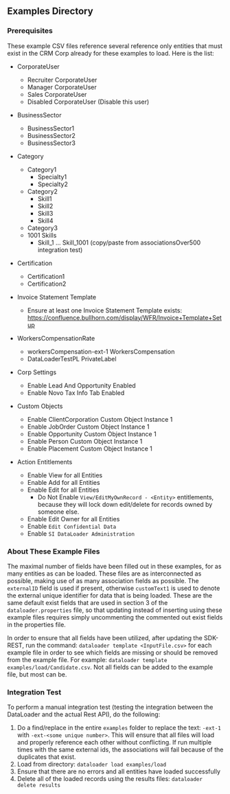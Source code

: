## Examples Directory



### Prerequisites

These example CSV files reference several reference only entities that must exist in the CRM Corp already for these examples to load. Here is the list:

* CorporateUser
    * Recruiter CorporateUser
    * Manager CorporateUser
    * Sales CorporateUser
    * Disabled CorporateUser (Disable this user)

* BusinessSector
    * BusinessSector1
    * BusinessSector2
    * BusinessSector3

* Category
    * Category1
        * Specialty1
        * Specialty2
    * Category2
        * Skill1
        * Skill2
        * Skill3
        * Skill4
    * Category3
    * 1001 Skills
        * Skill_1 ... Skill_1001 (copy/paste from associationsOver500 integration test)

* Certification
    * Certification1
    * Certification2

* Invoice Statement Template
    * Ensure at least one Invoice Statement Template exists: https://confluence.bullhorn.com/display/WFR/Invoice+Template+Setup

* WorkersCompensationRate
    * workersCompensation-ext-1 WorkersCompensation
    * DataLoaderTestPL PrivateLabel

* Corp Settings
    * Enable Lead And Opportunity Enabled
    * Enable Novo Tax Info Tab Enabled
    
* Custom Objects
    * Enable ClientCorporation Custom Object Instance 1
    * Enable JobOrder Custom Object Instance 1
    * Enable Opportunity Custom Object Instance 1
    * Enable Person Custom Object Instance 1
    * Enable Placement Custom Object Instance 1
    
* Action Entitlements
    * Enable View for all Entities
    * Enable Add for all Entities
    * Enable Edit for all Entities
        * Do Not Enable `View/EditMyOwnRecord - <Entity>` entitlements, because they will lock down edit/delete for records owned by someone else.
    * Enable Edit Owner for all Entities
    * Enable `Edit Confidential Data`
    * Enable `SI DataLoader Administration`

### About These Example Files

The maximal number of fields have been filled out in these examples, for as many entities as can be loaded. These files are as interconnected as possible, making use of as many association fields as possible. The `externalID` field is used if present, otherwise `customText1` is used to denote the external unique identifier for data that is being loaded. These are the same default exist fields that are used in section 3 of the `dataloader.properties` file, so that updating instead of inserting using these example files requires simply uncommenting the commented out exist fields in the properties file.  

In order to ensure that all fields have been utilized, after updating the SDK-REST, run the command: `dataloader template <InputFile.csv>` for each example file in order to see which fields are missing or should be removed from the example file. For example: `dataloader template examples/load/Candidate.csv`. Not all fields can be added to the example file, but most can be.

### Integration Test 

To perform a manual integration test (testing the integration between the DataLoader and the actual Rest API), do the following:

 1. Do a find/replace in the entire `examples` folder to replace the text: `-ext-1` with `-ext-<some unique number>`. This will ensure that all files will load and properly reference each other without conflicting. If run multiple times with the same external ids, the associations will fail because of the duplicates that exist.
 2. Load from directory: `dataloader load examples/load`
 3. Ensure that there are no errors and all entities have loaded successfully
 4. Delete all of the loaded records using the results files: `dataloader delete results`
